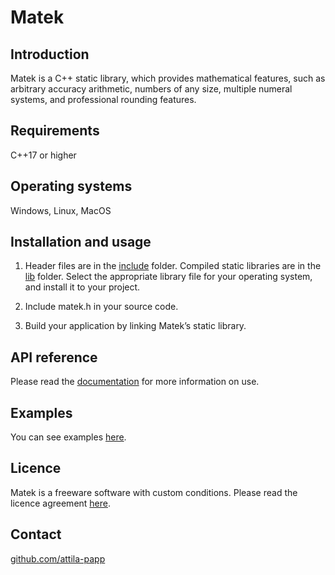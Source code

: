 # Matek

## Introduction
Matek is a C++ static library, which provides mathematical features, such as arbitrary accuracy arithmetic, numbers of any size, multiple numeral systems, and professional rounding features.

## Requirements
C++17 or higher

## Operating systems
Windows, Linux, MacOS

## Installation and usage
1. Header files are in the [include](https://github.com/attila-papp/matek/tree/v0.1.0/include) folder. Compiled static libraries are in the [lib](https://github.com/attila-papp/matek/tree/v0.1.0/lib) folder. Select the appropriate library file for your operating system, and install it to your project.

2. Include matek.h in your source code.

3. Build your application by linking Matek’s static library.

## API reference
Please read the [documentation](https://github.com/attila-papp/matek/tree/v0.1.0/doc) for more information on use.

## Examples
You can see examples [here](https://github.com/attila-papp/matek/tree/v0.1.0/example).

## Licence
Matek is a freeware software with custom conditions. Please read the licence agreement [here](https://github.com/attila-papp/matek/blob/v0.1.0/LICENCE.md).

## Contact
[github.com/attila-papp](https://github.com/attila-papp)